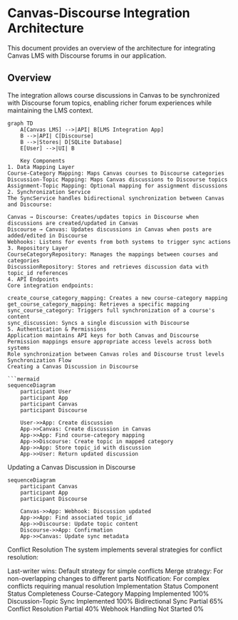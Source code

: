 # Canvas-Discourse Integration Architecture

This document provides an overview of the architecture for integrating Canvas LMS with Discourse forums in our application.

## Overview

The integration allows course discussions in Canvas to be synchronized with Discourse forum topics, enabling richer forum experiences while maintaining the LMS context.

```mermaid
graph TD
    A[Canvas LMS] -->|API| B[LMS Integration App]
    B -->|API| C[Discourse]
    B -->|Stores| D[SQLite Database]
    E[User] -->|UI| B

    Key Components
1. Data Mapping Layer
Course-Category Mapping: Maps Canvas courses to Discourse categories
Discussion-Topic Mapping: Maps Canvas discussions to Discourse topics
Assignment-Topic Mapping: Optional mapping for assignment discussions
2. Synchronization Service
The SyncService handles bidirectional synchronization between Canvas and Discourse:

Canvas → Discourse: Creates/updates topics in Discourse when discussions are created/updated in Canvas
Discourse → Canvas: Updates discussions in Canvas when posts are added/edited in Discourse
Webhooks: Listens for events from both systems to trigger sync actions
3. Repository Layer
CourseCategoryRepository: Manages the mappings between courses and categories
DiscussionRepository: Stores and retrieves discussion data with topic_id references
4. API Endpoints
Core integration endpoints:

create_course_category_mapping: Creates a new course-category mapping
get_course_category_mapping: Retrieves a specific mapping
sync_course_category: Triggers full synchronization of a course's content
sync_discussion: Syncs a single discussion with Discourse
5. Authentication & Permissions
Application maintains API keys for both Canvas and Discourse
Permission mappings ensure appropriate access levels across both systems
Role synchronization between Canvas roles and Discourse trust levels
Synchronization Flow
Creating a Canvas Discussion in Discourse

```mermaid
sequenceDiagram
    participant User
    participant App
    participant Canvas
    participant Discourse
    
    User->>App: Create discussion
    App->>Canvas: Create discussion in Canvas
    App->>App: Find course-category mapping
    App->>Discourse: Create topic in mapped category
    App->>App: Store topic_id with discussion
    App->>User: Return updated discussion
```

Updating a Canvas Discussion in Discourse

```mermaid
sequenceDiagram
    participant Canvas
    participant App
    participant Discourse
    
    Canvas->>App: Webhook: Discussion updated
    App->>App: Find associated topic_id
    App->>Discourse: Update topic content
    Discourse->>App: Confirmation
    App->>Canvas: Update sync metadata
```

Conflict Resolution
The system implements several strategies for conflict resolution:

Last-writer wins: Default strategy for simple conflicts
Merge strategy: For non-overlapping changes to different parts
Notification: For complex conflicts requiring manual resolution
Implementation Status
Component	Status	Completeness
Course-Category Mapping	Implemented	100%
Discussion-Topic Sync	Implemented	100%
Bidirectional Sync	Partial	65%
Conflict Resolution	Partial	40%
Webhook Handling	Not Started	0%